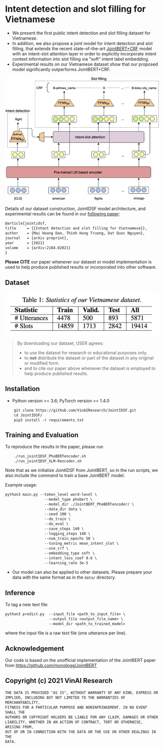 # Intent detection and slot filling for Vietnamese

- We present the first public intent detection and slot filling dataset for Vietnamese. 
- In addition, we also propose a joint model for intent detection and slot filling, that extends the recent state-of-the-art [JointBERT+CRF](https://arxiv.org/abs/1902.10909) model with an intent-slot attention layer in order to explicitly incorporate intent context information into slot filling via "soft" intent label embedding. 
- Experimental results on our Vietnamese dataset show that our proposed model significantly outperforms JointBERT+CRF.

<p align="center">	
<img width="600" alt="model" src="JointModel.png">
</p>


Details of our dataset construction, JointIDSF model architecture, and experimental results can be found in our [following paper](https://arxiv.org/abs/2104.02021):

    @article{jointidsf,
    title     = {{Intent detection and slot filling for Vietnamese}},
    author    = {Mai Hoang Dao, Thinh Hung Truong, Dat Quoc Nguyen},
    journal   = {arXiv preprint},
    year      = {2021}
    volume    = {arXiv:2104.02021}
    }

**Please CITE** our paper whenever our dataset or model implementation is used to help produce published results or incorporated into other software.

## Dataset

<p align="center">	
<img width="600" alt="statistic" src="table_statistic.png">
</p>


> By downloading our dataset, USER agrees:
> - to use the dataset for research or educational purposes only.
> - to **not** distribute the dataset or part of the dataset in any original or modified form.
> - and to cite our paper above whenever the dataset is employed to help produce published results.

## Installation
- Python version >= 3.6; PyTorch version >= 1.4.0
```
    git clone https://github.com/VinAIResearch/JointIDSF.git
    cd JointIDSF/
    pip3 install -r requirements.txt
```

## Training and Evaluation
To reproduce the results in the paper, please run
```
    ./run_jointIDSF_PhoBERTencoder.sh
    ./run_jointIDSF_XLM-Rencoder.sh
```
Note that as we initialize JointIDSF from JointBERT, so in the run scripts, we also include the command to train a base JointBERT model. 

Example usage:
```
python3 main.py --token_level word-level \
                  --model_type phobert \
                  --model_dir ./JointBERT_PhoBERTencoder/ \
                  --data_dir data \
                  --seed 100 \
                  --do_train \
                  --do_eval \
                  --save_steps 140 \
                  --logging_steps 140 \
                  --num_train_epochs 50 \
                  --tuning_metric mean_intent_slot \
                  --use_crf \
                  --embedding_type soft \
                  --intent_loss_coef 0.6 \
                  --learning_rate 3e-5
```
- Our model can also be applied to other datasets. Please prepare your data with the same format as in the ```data/``` directory.

## Inference
To tag a new text file:
```
python3 predict.py  --input_file <path_to_input_file> \
                    --output_file <output_file_name> \
                    --model_dir <path_to_trained_model>
```
where the input file is a raw text file (one utterance per line).

## Acknowledgement
Our code is based on the unofficial implementation of the JointBERT paper from https://github.com/monologg/JointBERT 

## Copyright (c) 2021 VinAI Research

	THE DATA IS PROVIDED "AS IS", WITHOUT WARRANTY OF ANY KIND, EXPRESS OR
	IMPLIED, INCLUDING BUT NOT LIMITED TO THE WARRANTIES OF MERCHANTABILITY,
	FITNESS FOR A PARTICULAR PURPOSE AND NONINFRINGEMENT. IN NO EVENT SHALL THE
	AUTHORS OR COPYRIGHT HOLDERS BE LIABLE FOR ANY CLAIM, DAMAGES OR OTHER
	LIABILITY, WHETHER IN AN ACTION OF CONTRACT, TORT OR OTHERWISE, ARISING FROM,
	OUT OF OR IN CONNECTION WITH THE DATA OR THE USE OR OTHER DEALINGS IN THE
	DATA.

